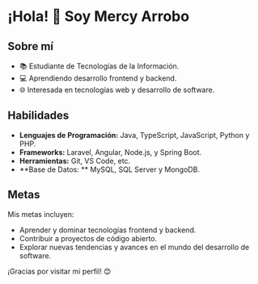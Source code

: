 
# ¡Hola! 👋 Soy Mercy Arrobo

## Sobre mí

- 📚 Estudiante de Tecnologías de la Información.
- 💻 Aprendiendo desarrollo frontend y backend.
- 🌐 Interesada en tecnologías web y desarrollo de software.

## Habilidades

- **Lenguajes de Programación:** Java, TypeScript, JavaScript, Python y PHP.
- **Frameworks:** Laravel, Angular, Node.js, y Spring Boot.
- **Herramientas:** Git, VS Code, etc.
- **Base de Datos: ** MySQL, SQL Server y MongoDB.

## Metas

Mis metas incluyen:

- Aprender y dominar tecnologías frontend y backend.
- Contribuir a proyectos de código abierto.
- Explorar nuevas tendencias y avances en el mundo del desarrollo de software.


¡Gracias por visitar mi perfil! 😊
